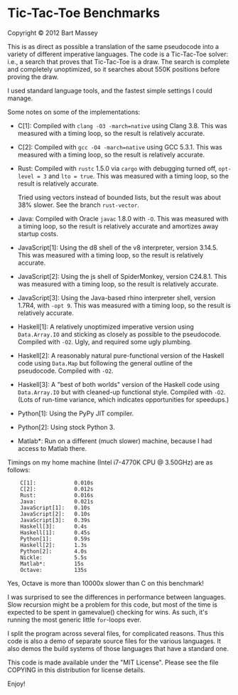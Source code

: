 # Tic-Tac-Toe Benchmarks
Copyright © 2012 Bart Massey

This is as direct as possible a translation of the same
pseudocode into a variety of different imperative languages.
The code is a Tic-Tac-Toe solver: i.e., a search that proves
that Tic-Tac-Toe is a draw. The search is complete and
completely unoptimized, so it searches about 550K positions
before proving the draw.

I used standard language tools, and the fastest simple
settings I could manage.

Some notes on some of the implementations:

* C[1]: Compiled with `clang -O3 -march=native` using Clang
  3.8. This was measured with a timing loop, so the result
  is relatively accurate.

* C[2]: Compiled with `gcc -O4 -march=native` using GCC
  5.3.1. This was measured with a timing loop, so the result
  is relatively accurate.

* Rust: Compiled with `rustc` 1.5.0 via `cargo` with
  debugging turned off, `opt-level = 3` and `lto =
  true`. This was measured with a timing loop, so the result
  is relatively accurate.

  Tried using vectors instead of bounded lists, but the
  result was about 38% slower. See the branch `rust-vector`.

* Java: Compiled with Oracle `javac` 1.8.0 with `-O`. This
  was measured with a timing loop, so the result is
  relatively accurate and amortizes away startup costs.

* JavaScript[1]: Using the d8 shell of the v8 interpreter,
  version 3.14.5. This was measured with a timing loop, so
  the result is relatively accurate.

* JavaScript[2]: Using the js shell of SpiderMonkey, version
  C24.8.1. This was measured with a timing loop, so the
  result is relatively accurate.

* JavaScript[3]: Using the Java-based rhino interpreter
  shell, version 1.7R4, with `-opt 9`. This was measured
  with a timing loop, so the result is relatively accurate.

* Haskell[1]: A relatively unoptimized imperative version
  using `Data.Array.IO` and sticking as closely as possible
  to the pseudocode. Compiled with `-O2`. Ugly, and required
  some ugly plumbing.

* Haskell[2]: A reasonably natural pure-functional version
  of the Haskell code using `Data.Map` but following the
  general outline of the pseudocode. Compiled with `-O2`.

* Haskell[3]: A "best of both worlds" version
  of the Haskell code using `Data.Array.IO` but with
  cleaned-up functional style. Compiled with `-O2`.
  (Lots of run-time variance, which indicates opportunities
  for speedups.)

* Python[1]: Using the PyPy JIT compiler.

* Python[2]: Using stock Python 3.

* Matlab*: Run on a different (much slower) machine,
  because I had access to Matlab there.

Timings on my home machine (Intel i7-4770K CPU @ 3.50GHz)
are as follows:

        C[1]:            0.010s
        C[2]:            0.012s
        Rust:            0.016s
        Java:            0.021s
        JavaScript[1]:   0.10s
        JavaScript[2]:   0.10s
        JavaScript[3]:   0.39s
        Haskell[3]:      0.4s
        Haskell[1]:      0.45s
        Python[1]:       0.59s
        Haskell[2]:      1.3s
        Python[2]:       4.0s
        Nickle:          5.5s
        Matlab*:         15s
        Octave:          135s

Yes, Octave is more than 10000x slower than C on this
benchmark!

I was surprised to see the differences in performance
between languages. Slow recursion might be a problem for
this code, but most of the time is expected to be spent in
gamevalue() checking for wins. As such, it's running the
most generic little `for`-loops ever.

I split the program across several files, for complicated
reasons. Thus this code is also a demo of separate source
files for the various languages. It also demos the build
systems of those languages that have a standard one.

This code is made available under the "MIT License". Please
see the file COPYING in this distribution for license
details.

Enjoy!
